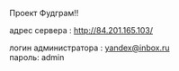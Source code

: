 Проект Фудграм!!


адрес сервера : http://84.201.165.103/

логин администратора : yandex@inbox.ru   
пароль: admin